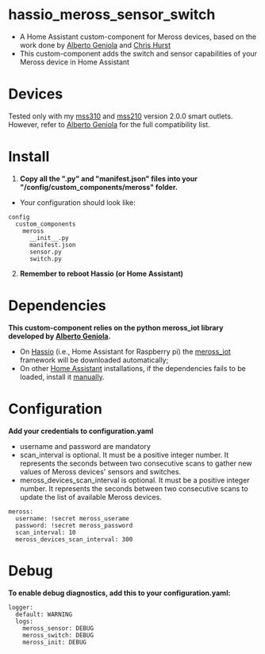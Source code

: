 # hassio_meross_sensor_switch
- A Home Assistant custom-component for Meross devices, based 
on the work done by [Alberto Geniola](https://github.com/albertogeniola/MerossIot) and [Chris Hurst](https://github.com/hurstc/hassio-meross)
- This custom-component adds the switch and sensor capabilities of your Meross device in Home Assistant

Devices
============

Tested only with my [mss310](https://www.meross.com/product/6/article/) and 
[mss210](https://www.meross.com/product/3/article/) version 2.0.0 smart outlets.
However, refer to [Alberto Geniola](https://github.com/albertogeniola/MerossIot) for the full compatibility list.


Install
============

1. **Copy all the ".py" and "manifest.json" files into your "/config/custom_components/meross" folder.**
- Your configuration should look like:
```
config
  custom_components
    meross
      __init__.py
      manifest.json
      sensor.py
      switch.py
```
2. **Remember to reboot Hassio (or Home Assistant)**

Dependencies
============
**This custom-component relies on the python meross_iot library developed by [Alberto Geniola](https://github.com/albertogeniola/MerossIot).**
- On [Hassio](https://www.home-assistant.io/hassio/) (i.e., Home Assistant for Raspberry pi) the 
[meross_iot](https://github.com/albertogeniola/MerossIot) framework will be downloaded automatically;
- On other [Home Assistant](https://www.home-assistant.io/getting-started/) installations, if the dependencies fails to 
be loaded, install it [manually](https://github.com/albertogeniola/MerossIot#installation). 


Configuration
============

**Add your credentials to configuration.yaml**
- username and password are mandatory
- scan_interval is optional. It must be a positive integer number. It represents the seconds between two consecutive scans to gather new values of Meross devices' sensors and switches. 
- meross_devices_scan_interval is optional. It must be a positive integer number. It represents the seconds between two consecutive scans to update the list of available Meross devices. 
```
meross:
  username: !secret meross_userame
  password: !secret meross_password
  scan_interval: 10
  meross_devices_scan_interval: 300
```

Debug
============

**To enable debug diagnostics, add this to your configuration.yaml:**
```
logger:
  default: WARNING
  logs:
    meross_sensor: DEBUG
    meross_switch: DEBUG
    meross_init: DEBUG
```
